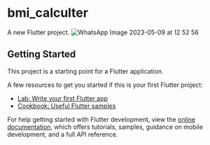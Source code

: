 # bmi_calculter

A new Flutter project.
![WhatsApp Image 2023-05-09 at 12 52 56](https://user-images.githubusercontent.com/130687844/237024092-df2fb7a7-130c-48ba-866f-5ff9ba29c465.jpg)

## Getting Started

This project is a starting point for a Flutter application.

A few resources to get you started if this is your first Flutter project:

- [Lab: Write your first Flutter app](https://docs.flutter.dev/get-started/codelab)
- [Cookbook: Useful Flutter samples](https://docs.flutter.dev/cookbook)

For help getting started with Flutter development, view the
[online documentation](https://docs.flutter.dev/), which offers tutorials,
samples, guidance on mobile development, and a full API reference.
